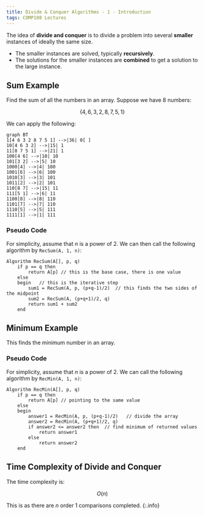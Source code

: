 ```yaml
---
title: Divide & Conquer Algorithms - 1 - Introduction
tags: COMP108 Lectures
---
```

The idea of **divide and conquer** is to divide a problem into several **smaller** instances of ideally the same size.

* The smaller instances are solved, typically **recursively**.
* The solutions for the smaller instances are **combined** to get a solution to the large instance.

## Sum Example
Find the sum of all the numbers in an array. Suppose we have 8 numbers:

$$\{4,6,3,2,8,7,5,1\}$$

We can apply the following:

```mermaid
graph BT
1[4 6 3 2 8 7 5 1] -->|36| 0[ ]
10[4 6 3 2] -->|15| 1
11[8 7 5 1] -->|21| 1
100[4 6] -->|10| 10
101[3 2] -->|5| 10
1000[4] -->|4| 100
1001[6] -->|6| 100
1010[3] -->|3| 101
1011[2] -->|2| 101
110[8 7] -->|15| 11
111[5 1] -->|6| 11
1100[8] -->|8| 110
1101[7] -->|7| 110
1110[5] -->|5| 111
1111[1] -->|1| 111
```

### Pseudo Code
For simplicity, assume that $n$ is a power of 2. We can then call the following algorithm by `RecSum(A, 1, n)`:

```
Algorithm RecSum(A[], p, q)
	if p == q then
		return A[p]	// this is the base case, there is one value
	else
	begin	// this is the iterative step
		sum1 = RecSum(A, p, (p+q-1)/2)	// this finds the two sides of the midpoint
		sum2 = RecSum(A, (p+q+1)/2, q)
		return sum1 + sum2
	end
```

## Minimum Example
This finds the minimum number in an array.

### Pseudo Code
For simplicity, assume that $n$ is a power of 2. We can call the following algorithm by `RecMin(A, 1, n)`:

```
Algorithm RecMin(A[], p, q)
	if p == q then
		return A[p]	// pointing to the same value
	else
	begin
		answer1 = RecMin(A, p, (p+q-1)/2)	// divide the array
		answer2 = RecMin(A, (p+q+1)/2, q)
		if answer2 <= answer2 then	// find minimum of returned values
			return answer1
		else
			return answer2
	end
```

## Time Complexity of Divide and Conquer
The time complexity is:

$$O(n)$$

This is as there are $n$ order 1 comparisons completed.
{:.info}
